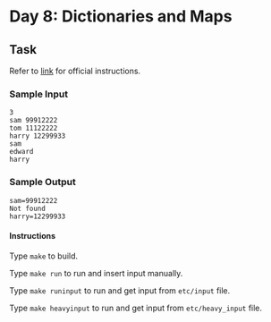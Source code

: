 # Day 8: Dictionaries and Maps

## Task

Refer to [link](https://www.hackerrank.com/challenges/30-dictionaries-and-maps) for official instructions.

### Sample Input

```
3
sam 99912222
tom 11122222
harry 12299933
sam
edward
harry
```

### Sample Output

```
sam=99912222
Not found
harry=12299933
```

#### Instructions

Type `make` to build.

Type `make run` to run and insert input manually.

Type `make runinput` to run and get input from `etc/input` file.

Type `make heavyinput` to run and get input from `etc/heavy_input` file.
